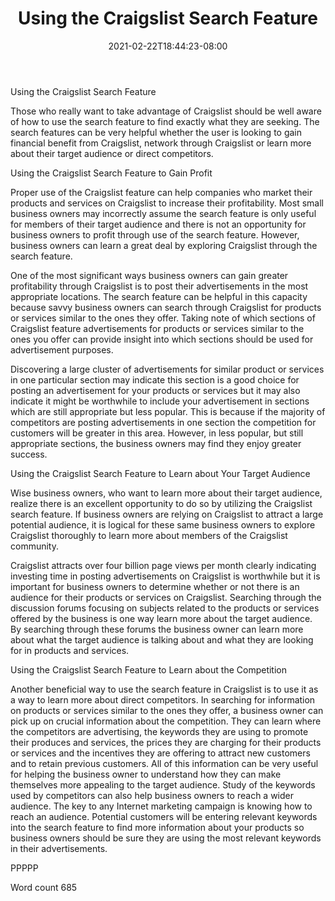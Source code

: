 ﻿---
title: "Using the Craigslist Search Feature"
date: 2021-02-22T18:44:23-08:00
description: "Craigslist Tips for Web Success"
featured_image: "/images/Craigslist.jpg"
tags: ["Craigslist"]
---

Using the Craigslist Search Feature

Those who really want to take advantage of Craigslist should be well aware of how to use the search feature to find exactly what they are seeking. The search features can be very helpful whether the user is looking to gain financial benefit from Craigslist, network through Craigslist or learn more about their target audience or direct competitors.

Using the Craigslist Search Feature to Gain Profit

Proper use of the Craigslist feature can help companies who market their products and services on Craigslist to increase their profitability. Most small business owners may incorrectly assume the search feature is only useful for members of their target audience and there is not an opportunity for business owners to profit through use of the search feature. However, business owners can learn a great deal by exploring Craigslist through the search feature.

One of the most significant ways business owners can gain greater profitability through Craigslist is to post their advertisements in the most appropriate locations. The search feature can be helpful in this capacity because savvy business owners can search through Craigslist for products or services similar to the ones they offer. Taking note of which sections of Craigslist feature advertisements for products or services similar to the ones you offer can provide insight into which sections should be used for advertisement purposes. 

Discovering a large cluster of advertisements for similar product or services in one particular section may indicate this section is a good choice for posting an advertisement for your products or services but it may also indicate it might be worthwhile to include your advertisement in sections which are still appropriate but less popular. This is because if the majority of competitors are posting advertisements in one section the competition for customers will be greater in this area. However, in less popular, but still appropriate sections, the business owners may find they enjoy greater success. 

Using the Craigslist Search Feature to Learn about Your Target Audience

Wise business owners, who want to learn more about their target audience, realize there is an excellent opportunity to do so by utilizing the Craigslist search feature. If business owners are relying on Craigslist to attract a large potential audience, it is logical for these same business owners to explore Craigslist thoroughly to learn more about members of the Craigslist community.

Craigslist attracts over four billion page views per month clearly indicating investing time in posting advertisements on Craigslist is worthwhile but it is important for business owners to determine whether or not there is an audience for their products or services on Craigslist. Searching through the discussion forums focusing on subjects related to the products or services offered by the business is one way learn more about the target audience. By searching through these forums the business owner can learn more about what the target audience is talking about and what they are looking for in products and services. 

Using the Craigslist Search Feature to Learn about the Competition

Another beneficial way to use the search feature in Craigslist is to use it as a way to learn more about direct competitors. In searching for information on products or services similar to the ones they offer, a business owner can pick up on crucial information about the competition. They can learn where the competitors are advertising, the keywords they are using to promote their produces and services, the prices they are charging for their products or services and the incentives they are offering to attract new customers and to retain previous customers. All of this information can be very useful for helping the business owner to understand how they can make themselves more appealing to the target audience. Study of the keywords used by competitors can also help business owners to reach a wider audience. The key to any Internet marketing campaign is knowing how to reach an audience. Potential customers will be entering relevant keywords into the search feature to find more information about your products so business owners should be sure they are using the most relevant keywords in their advertisements. 

PPPPP

Word count 685



